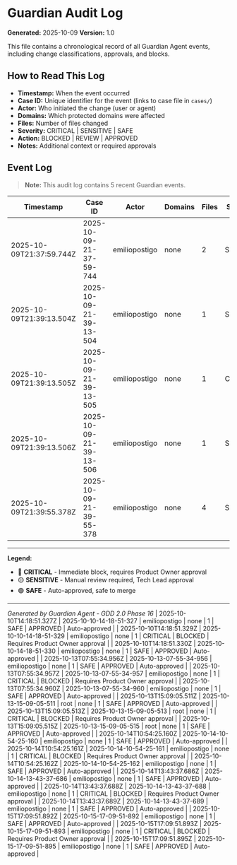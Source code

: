 # Guardian Audit Log

**Generated:** 2025-10-09
**Version:** 1.0

This file contains a chronological record of all Guardian Agent events, including change classifications, approvals, and blocks.

## How to Read This Log

- **Timestamp:** When the event occurred
- **Case ID:** Unique identifier for the event (links to case file in `cases/`)
- **Actor:** Who initiated the change (user or agent)
- **Domains:** Which protected domains were affected
- **Files:** Number of files changed
- **Severity:** CRITICAL | SENSITIVE | SAFE
- **Action:** BLOCKED | REVIEW | APPROVED
- **Notes:** Additional context or required approvals

## Event Log

> **Note:** This audit log contains 5 recent Guardian events.

| Timestamp | Case ID | Actor | Domains | Files | Severity | Action | Notes |
|-----------|---------|-------|---------|-------|----------|--------|-------|
| 2025-10-09T21:37:59.744Z | 2025-10-09-21-37-59-744 | emiliopostigo | none | 2 | SAFE | APPROVED | Auto-approved |
| 2025-10-09T21:39:13.504Z | 2025-10-09-21-39-13-504 | emiliopostigo | none | 1 | SAFE | APPROVED | Auto-approved |
| 2025-10-09T21:39:13.505Z | 2025-10-09-21-39-13-505 | emiliopostigo | none | 1 | CRITICAL | BLOCKED | Requires Product Owner approval |
| 2025-10-09T21:39:13.506Z | 2025-10-09-21-39-13-506 | emiliopostigo | none | 1 | SAFE | APPROVED | Auto-approved |
| 2025-10-09T21:39:55.378Z | 2025-10-09-21-39-55-378 | emiliopostigo | none | 4 | SAFE | APPROVED | Auto-approved |

---

**Legend:**

- 🔴 **CRITICAL** - Immediate block, requires Product Owner approval
- 🟡 **SENSITIVE** - Manual review required, Tech Lead approval
- 🟢 **SAFE** - Auto-approved, safe to merge

---

*Generated by Guardian Agent - GDD 2.0 Phase 16*
| 2025-10-10T14:18:51.327Z | 2025-10-10-14-18-51-327 | emiliopostigo | none | 1 | SAFE | APPROVED | Auto-approved |
| 2025-10-10T14:18:51.329Z | 2025-10-10-14-18-51-329 | emiliopostigo | none | 1 | CRITICAL | BLOCKED | Requires Product Owner approval |
| 2025-10-10T14:18:51.330Z | 2025-10-10-14-18-51-330 | emiliopostigo | none | 1 | SAFE | APPROVED | Auto-approved |
| 2025-10-13T07:55:34.956Z | 2025-10-13-07-55-34-956 | emiliopostigo | none | 1 | SAFE | APPROVED | Auto-approved |
| 2025-10-13T07:55:34.957Z | 2025-10-13-07-55-34-957 | emiliopostigo | none | 1 | CRITICAL | BLOCKED | Requires Product Owner approval |
| 2025-10-13T07:55:34.960Z | 2025-10-13-07-55-34-960 | emiliopostigo | none | 1 | SAFE | APPROVED | Auto-approved |
| 2025-10-13T15:09:05.511Z | 2025-10-13-15-09-05-511 | root | none | 1 | SAFE | APPROVED | Auto-approved |
| 2025-10-13T15:09:05.513Z | 2025-10-13-15-09-05-513 | root | none | 1 | CRITICAL | BLOCKED | Requires Product Owner approval |
| 2025-10-13T15:09:05.515Z | 2025-10-13-15-09-05-515 | root | none | 1 | SAFE | APPROVED | Auto-approved |
| 2025-10-14T10:54:25.160Z | 2025-10-14-10-54-25-160 | emiliopostigo | none | 1 | SAFE | APPROVED | Auto-approved |
| 2025-10-14T10:54:25.161Z | 2025-10-14-10-54-25-161 | emiliopostigo | none | 1 | CRITICAL | BLOCKED | Requires Product Owner approval |
| 2025-10-14T10:54:25.162Z | 2025-10-14-10-54-25-162 | emiliopostigo | none | 1 | SAFE | APPROVED | Auto-approved |
| 2025-10-14T13:43:37.686Z | 2025-10-14-13-43-37-686 | emiliopostigo | none | 1 | SAFE | APPROVED | Auto-approved |
| 2025-10-14T13:43:37.688Z | 2025-10-14-13-43-37-688 | emiliopostigo | none | 1 | CRITICAL | BLOCKED | Requires Product Owner approval |
| 2025-10-14T13:43:37.689Z | 2025-10-14-13-43-37-689 | emiliopostigo | none | 1 | SAFE | APPROVED | Auto-approved |
| 2025-10-15T17:09:51.892Z | 2025-10-15-17-09-51-892 | emiliopostigo | none | 1 | SAFE | APPROVED | Auto-approved |
| 2025-10-15T17:09:51.893Z | 2025-10-15-17-09-51-893 | emiliopostigo | none | 1 | CRITICAL | BLOCKED | Requires Product Owner approval |
| 2025-10-15T17:09:51.895Z | 2025-10-15-17-09-51-895 | emiliopostigo | none | 1 | SAFE | APPROVED | Auto-approved |
